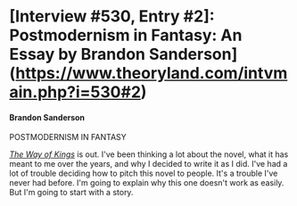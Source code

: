 # [Interview #530, Entry #2]: Postmodernism in Fantasy: An Essay by Brandon Sanderson](https://www.theoryland.com/intvmain.php?i=530#2)

#### Brandon Sanderson

POSTMODERNISM IN FANTASY

[*The Way of Kings*](http://search.barnesandnoble.com/Way-of-Kings/Brandon-Sanderson/e/9781429992800?itm=1&USRI=The%20Way%20of%20Kings)
is out. I've been thinking a lot about the novel, what it has meant to me over the years, and why I decided to write it as I did. I've had a lot of trouble deciding how to pitch this novel to people. It's a trouble I've never had before. I'm going to explain why this one doesn't work as easily. But I'm going to start with a story.


